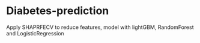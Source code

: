 # Diabetes-prediction
Apply SHAPRFECV to reduce features, model with lightGBM, RandomForest and LogisticRegression
